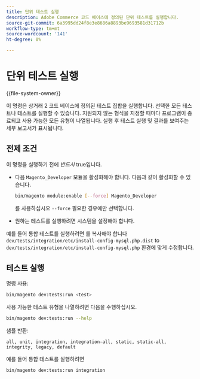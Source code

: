 ```yaml
---
title: 단위 테스트 실행
description: Adobe Commerce 코드 베이스에 정의된 단위 테스트를 실행합니다.
source-git-commit: 6a3995dd24f8e3e8686a8893be9693581d31712b
workflow-type: tm+mt
source-wordcount: '141'
ht-degree: 0%

---
```



# 단위 테스트 실행

{{file-system-owner}}

이 명령은 상거래 2 코드 베이스에 정의된 테스트 집합을 실행합니다. 선택한 모든 테스트나 테스트를 실행할 수 있습니다. 지원되지 않는 형식을 지정할 때마다 프로그램이 종료되고 사용 가능한 모든 유형이 나열됩니다. 실행 후 테스트 실행 및 결과를 보여주는 세부 보고서가 표시됩니다.

## 전제 조건

이 명령을 실행하기 전에 _반드시_ true입니다.

- 다음 `Magento_Developer` 모듈을 활성화해야 합니다. 다음과 같이 활성화할 수 있습니다.

   ```bash
   bin/magento module:enable [--force] Magento_Developer
   ```

   를 사용하십시오 `--force` 필요한 경우에만 선택합니다.

- 원하는 테스트를 실행하려면 시스템을 설정해야 합니다.

예를 들어 통합 테스트를 실행하려면 를 복사해야 합니다 `dev/tests/integration/etc/install-config-mysql.php.dist` to `dev/tests/integration/etc/install-config-mysql.php` 환경에 맞게 수정합니다.

## 테스트 실행

명령 사용:

```bash
bin/magento dev:tests:run <test>
```

사용 가능한 테스트 유형을 나열하려면 다음을 수행하십시오.

```bash
bin/magento dev:tests:run --help
```

샘플 반환:

```terminal
all, unit, integration, integration-all, static, static-all, integrity, legacy, default
```

예를 들어 통합 테스트를 실행하려면

```bash
bin/magento dev:tests:run integration
```
